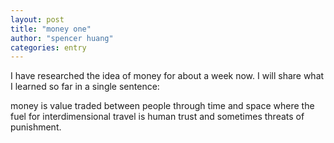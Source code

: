 ```yaml
---
layout: post
title: "money one"
author: "spencer huang"
categories: entry
---
```


I have researched the idea of money for about a week now. I will share what I learned so far in a single sentence:

money is value traded between people through time and space where the fuel for interdimensional travel is human trust and sometimes threats of punishment. 
